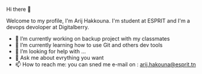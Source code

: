  Hi there 👋  

Welcome to my profile, I'm Arij Hakkouna. I'm student at ESPRIT and I'm a devops devoloper at Digitalberry. 

- 🔭 I’m currently working on backup project with my classmates
- 🌱 I’m currently learning how to use Git and others dev tools 
- 🤔 I’m looking for help with ...
- 💬 Ask me about evrything you want
- 📫 How to reach me: you can sned me e-mail on : arij.hakouna@esprit.tn


